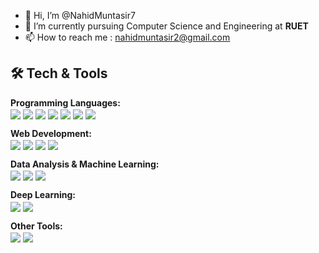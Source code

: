- 👋 Hi, I’m @NahidMuntasir7  
- 🌱 I’m currently pursuing Computer Science and Engineering at **RUET**  
- 📫 How to reach me : [nahidmuntasir2@gmail.com](mailto:nahidmuntasir2@gmail.com)

## 🛠️ Tech & Tools

**Programming Languages:**  
<span>
  <img src="https://img.shields.io/badge/Python-3776AB?style=for-the-badge&logo=python&logoColor=white&labelColor=black&color=black" style="vertical-align:middle"/>
  <img src="https://img.shields.io/badge/C-00599C?style=for-the-badge&logo=c&logoColor=white&labelColor=black&color=black" style="vertical-align:middle"/>
  <img src="https://img.shields.io/badge/C++-00599C?style=for-the-badge&logo=c%2B%2B&logoColor=white&labelColor=black&color=black" style="vertical-align:middle"/>
  <img src="https://img.shields.io/badge/Java-007396?style=for-the-badge&logo=java&logoColor=white&labelColor=black&color=black" style="vertical-align:middle"/>
  <img src="https://img.shields.io/badge/JavaScript-F7DF1E?style=for-the-badge&logo=javascript&logoColor=black&labelColor=black&color=black" style="vertical-align:middle"/>
  <img src="https://img.shields.io/badge/SQL-4479A1?style=for-the-badge&logo=mysql&logoColor=white&labelColor=black&color=black" style="vertical-align:middle"/>
  <img src="https://img.shields.io/badge/Assembly-6E4C13?style=for-the-badge&logoColor=white&labelColor=black&color=black" style="vertical-align:middle"/>
</span>

**Web Development:**  
<span>
  <img src="https://img.shields.io/badge/HTML5-E34F26?style=for-the-badge&logo=html5&logoColor=white&labelColor=black&color=black" style="vertical-align:middle"/>
  <img src="https://img.shields.io/badge/CSS3-1572B6?style=for-the-badge&logo=css3&logoColor=white&labelColor=black&color=black" style="vertical-align:middle"/>
  <img src="https://img.shields.io/badge/React-20232A?style=for-the-badge&logo=react&logoColor=61DAFB&labelColor=black&color=black" style="vertical-align:middle"/>
  <img src="https://img.shields.io/badge/MySQL-4479A1?style=for-the-badge&logo=mysql&logoColor=white&labelColor=black&color=black" style="vertical-align:middle"/>
</span>

**Data Analysis & Machine Learning:**  
<span>
  <img src="https://img.shields.io/badge/Pandas-150458?style=for-the-badge&logo=pandas&logoColor=white&labelColor=black&color=black" style="vertical-align:middle"/>
  <img src="https://img.shields.io/badge/NumPy-013243?style=for-the-badge&logo=numpy&logoColor=white&labelColor=black&color=black" style="vertical-align:middle"/>
  <img src="https://img.shields.io/badge/Scikit--learn-F7931E?style=for-the-badge&logo=scikit-learn&logoColor=white&labelColor=black&color=black" style="vertical-align:middle"/>
</span>

**Deep Learning:**  
<span>
  <img src="https://img.shields.io/badge/TensorFlow-FF6F00?style=for-the-badge&logo=tensorflow&logoColor=white&labelColor=black&color=black" style="vertical-align:middle"/>
  <img src="https://img.shields.io/badge/PyTorch-EE4C2C?style=for-the-badge&logo=pytorch&logoColor=white&labelColor=black&color=black" style="vertical-align:middle"/>
</span>

**Other Tools:**  
<span>
  <img src="https://img.shields.io/badge/Git-F05032?style=for-the-badge&logo=git&logoColor=white&labelColor=black&color=black" style="vertical-align:middle"/>
  <img src="https://img.shields.io/badge/GitHub-181717?style=for-the-badge&logo=github&logoColor=white&labelColor=black&color=black" style="vertical-align:middle"/>
</span>
